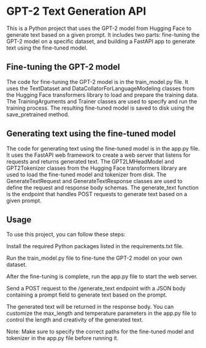 # GPT-2 Text Generation API
This is a Python project that uses the GPT-2 model from Hugging Face to generate text based on a given prompt. It includes two parts: fine-tuning the GPT-2 model on a specific dataset, and building a FastAPI app to generate text using the fine-tuned model.
## Fine-tuning the GPT-2 model
The code for fine-tuning the GPT-2 model is in the train_model.py file. It uses the TextDataset and DataCollatorForLanguageModeling classes from the Hugging Face transformers library to load and prepare the training data. The TrainingArguments and Trainer classes are used to specify and run the training process. The resulting fine-tuned model is saved to disk using the save_pretrained method.
## Generating text using the fine-tuned model
The code for generating text using the fine-tuned model is in the app.py file. It uses the FastAPI web framework to create a web server that listens for requests and returns generated text. The GPT2LMHeadModel and GPT2Tokenizer classes from the Hugging Face transformers library are used to load the fine-tuned model and tokenizer from disk. The GenerateTextRequest and GenerateTextResponse classes are used to define the request and response body schemas. The generate_text function is the endpoint that handles POST requests to generate text based on a given prompt.

## Usage
To use this project, you can follow these steps:

Install the required Python packages listed in the requirements.txt file.

Run the train_model.py file to fine-tune the GPT-2 model on your own dataset.

After the fine-tuning is complete, run the app.py file to start the web server.

Send a POST request to the /generate_text endpoint with a JSON body containing a prompt field to generate text based on the prompt.

The generated text will be returned in the response body. You can customize the max_length and temperature parameters in the app.py file to control the length and creativity of the generated text.

Note: Make sure to specify the correct paths for the fine-tuned model and tokenizer in the app.py file before running it.

